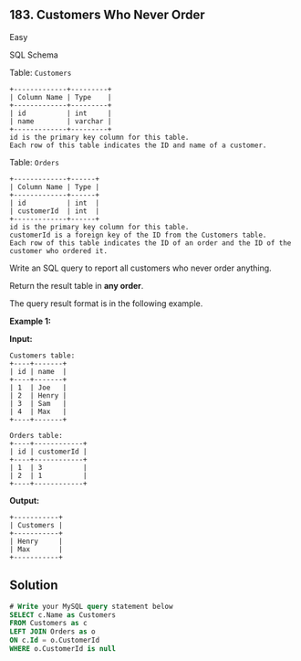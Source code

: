 ## 183\. Customers Who Never Order

Easy

SQL Schema

Table: `Customers`

    +-------------+---------+
    | Column Name | Type    |
    +-------------+---------+
    | id          | int     |
    | name        | varchar |
    +-------------+---------+
    id is the primary key column for this table.
    Each row of this table indicates the ID and name of a customer. 

Table: `Orders`

    +-------------+------+
    | Column Name | Type |
    +-------------+------+
    | id          | int  |
    | customerId  | int  |
    +-------------+------+
    id is the primary key column for this table.
    customerId is a foreign key of the ID from the Customers table.
    Each row of this table indicates the ID of an order and the ID of the customer who ordered it. 

Write an SQL query to report all customers who never order anything.

Return the result table in **any order**.

The query result format is in the following example.

**Example 1:**

**Input:**

    Customers table:
    +----+-------+
    | id | name  |
    +----+-------+
    | 1  | Joe   |
    | 2  | Henry |
    | 3  | Sam   |
    | 4  | Max   |
    +----+-------+

    Orders table:
    +----+------------+
    | id | customerId |
    +----+------------+
    | 1  | 3          |
    | 2  | 1          |
    +----+------------+

**Output:**

    +-----------+
    | Customers |
    +-----------+
    | Henry     |
    | Max       |
    +-----------+

## Solution

```sql
# Write your MySQL query statement below
SELECT c.Name as Customers 
FROM Customers as c
LEFT JOIN Orders as o
ON c.Id = o.CustomerId  
WHERE o.CustomerId is null
```